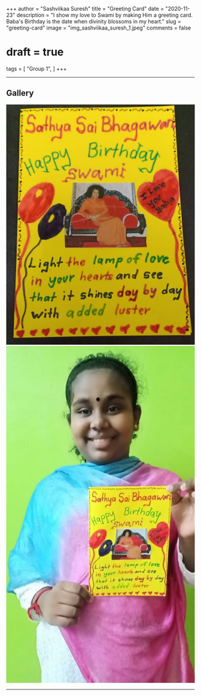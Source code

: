 +++
author = "Sashviikaa Suresh"
title = "Greeting Card"
date = "2020-11-23"
description = "I show my love to Swami by making Him a greeting card. Baba's Birthday is the date when divinity blossoms in my heart."
slug = "greeting-card"
image = "img_sashviikaa_suresh_1.jpeg"
comments = false
# draft = true
tags = [
    "Group 1",
]
+++

---

## Gallery

![](img_sashviikaa_suresh_1.jpeg) ![](img_sashviikaa_suresh_2.jpeg)

---
